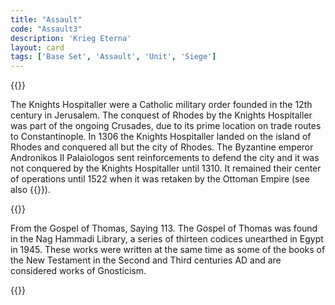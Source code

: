 ```yaml
---
title: "Assault"
code: "Assault3"
description: 'Krieg Eterna'
layout: card
tags: ['Base Set', 'Assault', 'Unit', 'Siege']
---
```

{{<card-detail-page title="Assault3" artwork="Knights Hospitaller assault on the city of Rhodes in 1310 by Eloi-Firmin Féron (1839)" book="Gospel of Thomas">}}
<p>
The Knights Hospitaller were a Catholic military order founded in the 12th century in Jerusalem.  The conquest of Rhodes by the Knights Hospitaller was part of the ongoing Crusades, due to its prime location on trade routes to Constantinople.  In 1306 the Knights Hospitaller landed on the island of Rhodes and conquered all but the city of Rhodes.  The Byzantine emperor Andronikos II Palaiologos sent reinforcements to defend the city and it was not conquered by the Knights Hospitaller until 1310.  It remained their center of operations until 1522 when it was retaken by the Ottoman Empire (see also {{<cardlink name="Privateer" code="Privateer4">}}).
</p>
{{<card-detail-image file="malta.jpg" caption="Lifting of the Siege of Malta by Charles-Philippe Larivière (1843)">}}
<p>
From the Gospel of Thomas, Saying 113. The Gospel of Thomas was found in the Nag Hammadi Library, a series of thirteen codices unearthed in Egypt in 1945. These works were written at the same time as some of the books of the New Testament in the Second and Third centuries AD and are considered works of Gnosticism.
</p>
{{</card-detail-page>}}
